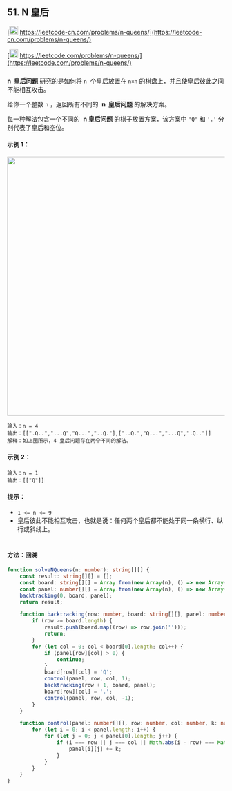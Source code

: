 ## 51. N 皇后

[<img src="https://static.leetcode-cn.com/cn-mono-assets/production/assets/logo-dark-cn.c42314a8.svg" height="20" /> https://leetcode-cn.com/problems/n-queens/](https://leetcode-cn.com/problems/n-queens/)

[<img src="https://assets.leetcode.com/static_assets/public/webpack_bundles/images/logo-dark.e99485d9b.svg" height="20"/> https://leetcode.com/problems/n-queens/](https://leetcode.com/problems/n-queens/)

###

**n  皇后问题** 研究的是如何将 `n`  个皇后放置在 `n×n` 的棋盘上，并且使皇后彼此之间不能相互攻击。

给你一个整数 `n` ，返回所有不同的  **n  皇后问题** 的解决方案。

每一种解法包含一个不同的  **n 皇后问题** 的棋子放置方案，该方案中 `'Q'` 和 `'.'` 分别代表了皇后和空位。

#### 示例 1：

<img src="https://assets.leetcode.com/uploads/2020/11/13/queens.jpg" width="600" />

```
输入：n = 4
输出：[[".Q..","...Q","Q...","..Q."],["..Q.","Q...","...Q",".Q.."]]
解释：如上图所示，4 皇后问题存在两个不同的解法。
```

#### 示例 2：

```
输入：n = 1
输出：[["Q"]]
```

#### 提示：

-   `1 <= n <= 9`
-   皇后彼此不能相互攻击，也就是说：任何两个皇后都不能处于同一条横行、纵行或斜线上。

#

#### 方法：回溯

```ts
function solveNQueens(n: number): string[][] {
    const result: string[][] = [];
    const board: string[][] = Array.from(new Array(n), () => new Array(n).fill('.'));
    const panel: number[][] = Array.from(new Array(n), () => new Array(n).fill(0));
    backtracking(0, board, panel);
    return result;

    function backtracking(row: number, board: string[][], panel: number[][]) {
        if (row >= board.length) {
            result.push(board.map((row) => row.join('')));
            return;
        }
        for (let col = 0; col < board[0].length; col++) {
            if (panel[row][col] > 0) {
                continue;
            }
            board[row][col] = 'Q';
            control(panel, row, col, 1);
            backtracking(row + 1, board, panel);
            board[row][col] = '.';
            control(panel, row, col, -1);
        }
    }

    function control(panel: number[][], row: number, col: number, k: number) {
        for (let i = 0; i < panel.length; i++) {
            for (let j = 0; j < panel[0].length; j++) {
                if (i === row || j === col || Math.abs(i - row) === Math.abs(j - col)) {
                    panel[i][j] += k;
                }
            }
        }
    }
}
```
